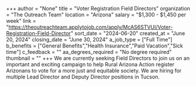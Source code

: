 +++
author = "None"
title = "Voter Registration Field Directors"
organization = "The Outreach Team"
location = "Arizona"
salary = "$1,300 - $1,450 per week"
link = "https://theoutreachteam.applytojob.com/apply/McAS6STVUI/Voter-Registration-Field-Director"
sort_date = "2024-06-20"
created_at = "June 20, 2024"
closing_date = "June 30, 2024"
a_job_type = ["Full Time"]
b_benefits = ["General Benefits","Health Insurance","Paid Vacation","Sick time"]
c_feedback = ""
aa_degrees_required = "No degree required"
thumbnail = ""
+++
We are currently seeking Field Directors to join us on an important and exciting campaign to help Rural Arizona Action register Arizonans to vote for a more just and equitable society. We are hiring for multiple Lead Director and Deputy Director positions in Tucson.